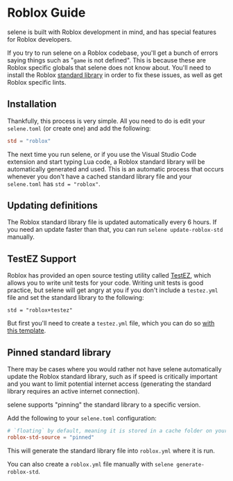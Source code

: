 # Roblox Guide

selene is built with Roblox development in mind, and has special features for Roblox developers.

If you try to run selene on a Roblox codebase, you'll get a bunch of errors saying things such as "`game` is not defined". This is because these are Roblox specific globals that selene does not know about. You'll need to install the Roblox [standard library](./usage/configuration.md) in order to fix these issues, as well as get Roblox specific lints.

## Installation

Thankfully, this process is very simple. All you need to do is edit your `selene.toml` (or create one) and add the following:

```toml
std = "roblox"
```

The next time you run selene, or if you use the Visual Studio Code extension and start typing Lua code, a Roblox standard library will be automatically generated and used. This is an automatic process that occurs whenever you don't have a cached standard library file and your `selene.toml` has `std = "roblox"`.

## Updating definitions

The Roblox standard library file is updated automatically every 6 hours. If you need an update faster than that, you can run `selene update-roblox-std` manually.

## TestEZ Support

Roblox has provided an open source testing utility called [TestEZ](https://roblox.github.io/testez/), which allows you to write unit tests for your code. Writing unit tests is good practice, but selene will get angry at you if you don't include a `testez.yml` file and set the standard library to the following:

`std = "roblox+testez"`

But first you'll need to create a `testez.yml` file, which you can do so [with this template](https://gist.github.com/Kampfkarren/f2dddc2ebfa4e0662e44b8702e519c2d).

## Pinned standard library

There may be cases where you would rather not have selene automatically update the Roblox standard library, such as if speed is critically important and you want to limit potential internet access (generating the standard library requires an active internet connection).

selene supports "pinning" the standard library to a specific version.

Add the following to your `selene.toml` configuration:
```toml
# `floating` by default, meaning it is stored in a cache folder on your system
roblox-std-source = "pinned"
```

This will generate the standard library file into `roblox.yml` where it is run.

You can also create a `roblox.yml` file manually with `selene generate-roblox-std`.
